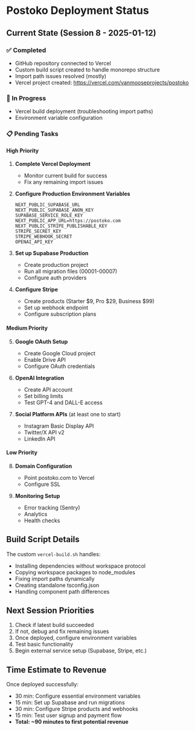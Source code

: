 # Postoko Deployment Status

## Current State (Session 8 - 2025-01-12)

### ✅ Completed
- GitHub repository connected to Vercel
- Custom build script created to handle monorepo structure
- Import path issues resolved (mostly)
- Vercel project created: https://vercel.com/vanmooseprojects/postoko

### 🔄 In Progress
- Vercel build deployment (troubleshooting import paths)
- Environment variable configuration

### 📋 Pending Tasks

#### High Priority
1. **Complete Vercel Deployment**
   - Monitor current build for success
   - Fix any remaining import issues

2. **Configure Production Environment Variables**
   ```
   NEXT_PUBLIC_SUPABASE_URL
   NEXT_PUBLIC_SUPABASE_ANON_KEY
   SUPABASE_SERVICE_ROLE_KEY
   NEXT_PUBLIC_APP_URL=https://postoko.com
   NEXT_PUBLIC_STRIPE_PUBLISHABLE_KEY
   STRIPE_SECRET_KEY
   STRIPE_WEBHOOK_SECRET
   OPENAI_API_KEY
   ```

3. **Set up Supabase Production**
   - Create production project
   - Run all migration files (00001-00007)
   - Configure auth providers

4. **Configure Stripe**
   - Create products (Starter $9, Pro $29, Business $99)
   - Set up webhook endpoint
   - Configure subscription plans

#### Medium Priority
5. **Google OAuth Setup**
   - Create Google Cloud project
   - Enable Drive API
   - Configure OAuth credentials

6. **OpenAI Integration**
   - Create API account
   - Set billing limits
   - Test GPT-4 and DALL-E access

7. **Social Platform APIs** (at least one to start)
   - Instagram Basic Display API
   - Twitter/X API v2
   - LinkedIn API

#### Low Priority
8. **Domain Configuration**
   - Point postoko.com to Vercel
   - Configure SSL

9. **Monitoring Setup**
   - Error tracking (Sentry)
   - Analytics
   - Health checks

## Build Script Details

The custom `vercel-build.sh` handles:
- Installing dependencies without workspace protocol
- Copying workspace packages to node_modules
- Fixing import paths dynamically
- Creating standalone tsconfig.json
- Handling component path differences

## Next Session Priorities

1. Check if latest build succeeded
2. If not, debug and fix remaining issues
3. Once deployed, configure environment variables
4. Test basic functionality
5. Begin external service setup (Supabase, Stripe, etc.)

## Time Estimate to Revenue

Once deployed successfully:
- 30 min: Configure essential environment variables
- 15 min: Set up Supabase and run migrations
- 30 min: Configure Stripe products and webhooks
- 15 min: Test user signup and payment flow
- **Total: ~90 minutes to first potential revenue**